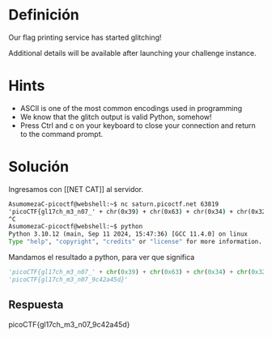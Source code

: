 # Definición
Our flag printing service has started glitching!

Additional details will be available after launching your challenge instance.

# Hints
- ASCII is one of the most common encodings used in programming
- We know that the glitch output is valid Python, somehow!
- Press Ctrl and c on your keyboard to close your connection and return to the command prompt.

# Solución
Ingresamos con [[NET CAT]] al servidor.

```cmd
AsumomezaC-picoctf@webshell:~$ nc saturn.picoctf.net 63819
'picoCTF{gl17ch_m3_n07_' + chr(0x39) + chr(0x63) + chr(0x34) + chr(0x32) + chr(0x61) + chr(0x34) + chr(0x35) + chr(0x64) + '}'
^C
AsumomezaC-picoctf@webshell:~$ python
Python 3.10.12 (main, Sep 11 2024, 15:47:36) [GCC 11.4.0] on linux
Type "help", "copyright", "credits" or "license" for more information.
```

Mandamos el resultado a python, para ver que significa
```python
'picoCTF{gl17ch_m3_n07_' + chr(0x39) + chr(0x63) + chr(0x34) + chr(0x32) + chr(0x61) + chr(0x34) + chr(0x35) + chr(0x64) + '}'
'picoCTF{gl17ch_m3_n07_9c42a45d}'
```
## Respuesta
picoCTF{gl17ch_m3_n07_9c42a45d}